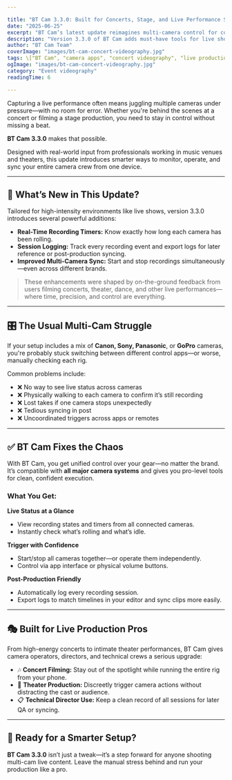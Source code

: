 ```yaml
---

title: "BT Cam 3.3.0: Built for Concerts, Stage, and Live Performance Shoots"
date: "2025-06-25"
excerpt: "BT Cam’s latest update reimagines multi-camera control for concert videographers, stage crews, and live performance shooters. Track, trigger, and sync all your gear—faster and smarter."
description: "Version 3.3.0 of BT Cam adds must-have tools for live show production, including synchronized recording across camera brands, automatic session logging, and Bluetooth shutter control. Ideal for concerts, theater, and live broadcasts."
author: "BT Cam Team"
coverImage: "images/bt-cam-concert-videography.jpg"
tags: \["BT Cam", "camera apps", "concert videography", "live production", "multi-camera setup", "bluetooth remote"]
ogImage: "images/bt-cam-concert-videography.jpg"
category: "Event videography"
readingTime: 6

---
```


Capturing a live performance often means juggling multiple cameras under pressure—with no room for error. Whether you're behind the scenes at a concert or filming a stage production, you need to stay in control without missing a beat.

**BT Cam 3.3.0** makes that possible.

Designed with real-world input from professionals working in music venues and theaters, this update introduces smarter ways to monitor, operate, and sync your entire camera crew from one device.

---

## 🔧 What’s New in This Update?

Tailored for high-intensity environments like live shows, version 3.3.0 introduces several powerful additions:

* **Real-Time Recording Timers:** Know exactly how long each camera has been rolling.
* **Session Logging:** Track every recording event and export logs for later reference or post-production syncing.
* **Improved Multi-Camera Sync:** Start and stop recordings simultaneously—even across different brands.

> These enhancements were shaped by on-the-ground feedback from users filming concerts, theater, dance, and other live performances—where time, precision, and control are everything.

---

## 🎛️ The Usual Multi-Cam Struggle

If your setup includes a mix of **Canon, Sony, Panasonic**, or **GoPro** cameras, you're probably stuck switching between different control apps—or worse, manually checking each rig.

Common problems include:

* ❌ No way to see live status across cameras
* ❌ Physically walking to each camera to confirm it’s still recording
* ❌ Lost takes if one camera stops unexpectedly
* ❌ Tedious syncing in post
* ❌ Uncoordinated triggers across apps or remotes

---

## ✅ BT Cam Fixes the Chaos

With BT Cam, you get unified control over your gear—no matter the brand. It’s compatible with **all major camera systems** and gives you pro-level tools for clean, confident execution.

### What You Get:

**Live Status at a Glance**

* View recording states and timers from all connected cameras.
* Instantly check what’s rolling and what’s idle.

**Trigger with Confidence**

* Start/stop all cameras together—or operate them independently.
* Control via app interface or physical volume buttons.

**Post-Production Friendly**

* Automatically log every recording session.
* Export logs to match timelines in your editor and sync clips more easily.

---

## 🎭 Built for Live Production Pros

From high-energy concerts to intimate theater performances, BT Cam gives camera operators, directors, and technical crews a serious upgrade:

* 🎶 **Concert Filming:** Stay out of the spotlight while running the entire rig from your phone.
* 🎤 **Theater Production:** Discreetly trigger camera actions without distracting the cast or audience.
* 📋 **Technical Director Use:** Keep a clean record of all sessions for later QA or syncing.

---

## 🎯 Ready for a Smarter Setup?

**BT Cam 3.3.0** isn’t just a tweak—it’s a step forward for anyone shooting multi-cam live content. Leave the manual stress behind and run your production like a pro.